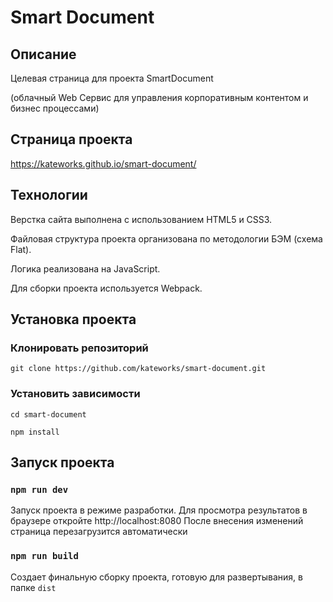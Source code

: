# Smart Document

## Описание

Целевая страница для проекта SmartDocument

(облачный Web Сервис для управления корпоративным контентом и бизнес процессами)


## Страница проекта

https://kateworks.github.io/smart-document/


## Технологии

Верстка сайта выполнена с использованием HTML5 и CSS3.

Файловая структура проекта организована по методологии БЭМ (схема Flat).

Логика реализована на JavaScript.

Для сборки проекта используется Webpack.


## Установка проекта

### Клонировать репозиторий

`git clone https://github.com/kateworks/smart-document.git`


### Установить зависимости

`cd smart-document`
    
`npm install`


## Запуск проекта

### `npm run dev`

Запуск проекта в режиме разработки.
Для просмотра результатов в браузере откройте http://localhost:8080
После внесения изменений страница перезагрузится автоматически


### `npm run build`

Создает финальную сборку проекта, готовую для развертывания, в папке `dist`
